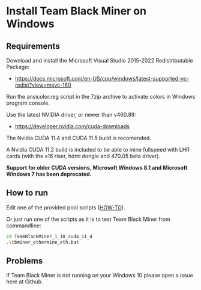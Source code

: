 # Install Team Black Miner on Windows

## Requirements
Download and install the Microsoft Visual Studio 2015-2022 Redistributable Package:
+ https://docs.microsoft.com/en-US/cpp/windows/latest-supported-vc-redist?view=msvc-160

Run the ansicolor.reg script in the 7zip archive to activate colors in Windows program console.

Use the latest NVIDIA driver, or newer than v460.89:
+ https://developer.nvidia.com/cuda-downloads

The Nvidia CUDA 11.4 and CUDA 11.5 build is recomended.

A Nvidia CUDA 11.2 build is included to be able to mine fullspeed with LHR cards (with the x16 riser, hdmi dongle and 470.05 beta driver).

**Support for older CUDA versions, Microsoft Windows 8.1 and Microsoft Windows 7 has been deprecated.**

## How to run
Edit one of the provided pool scripts ([HOW-TO](https://github.com/sp-hash/TeamBlackMiner/blob/main/HOW-TO.md)).

Or just run one of the scripts as it is to test Team Black Miner from commandline:
```bash
cd TeamBlackMiner_1_10_cuda_11_4
.\tbminer_ethermine_eth.bat
```

## Problems
If Team Black Miner is not running on your Windows 10 please open a issue here at Github.
